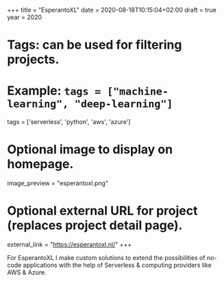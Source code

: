 +++
title = "EsperantoXL"
date = 2020-08-18T10:15:04+02:00
draft = true
year = 2020
# Tags: can be used for filtering projects.
# Example: `tags = ["machine-learning", "deep-learning"]`
tags = ['serverless', 'python', 'aws', 'azure']

# Optional image to display on homepage.
image_preview = "esperantoxl.png"

# Optional external URL for project (replaces project detail page).
external_link = "https://esperantoxl.nl/"
+++

For EsperantoXL I make custom solutions to extend the possibilities of no-code applications with the help of Serverless & computing providers like AWS & Azure.